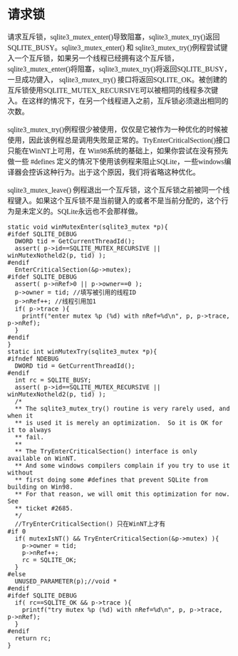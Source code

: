 # 请求锁
<font face="微软雅黑" size="3px">

请求互斥锁，sqlite3_mutex_enter()导致阻塞，sqlite3_mutex_try()返回SQLITE_BUSY。sqlite3_mutex_enter() 和 sqlite3_mutex_try()例程尝试键入一个互斥锁，如果另一个线程已经拥有这个互斥锁，sqlite3_mutex_enter()将阻塞，sqlite3_mutex_try()将返回SQLITE_BUSY，一旦成功键入， sqlite3_mutex_try() 接口将返回SQLITE_OK。被创建的互斥锁使用SQLITE_MUTEX_RECURSIVE可以被相同的线程多次键入。在这样的情况下，在另一个线程进入之前，互斥锁必须退出相同的次数。

sqlite3_mutex_try()例程很少被使用，仅仅是它被作为一种优化的时候被使用，因此该例程总是调用失败是正常的。TryEnterCriticalSection()接口只能在WinNT上可用，在 Win98系统的基础上，如果你尝试在没有预先做一些 #defines 定义的情况下使用该例程来阻止SQLite，一些windows编译器会控诉这种行为。出于这个原因，我们将省略这种优化。

sqlite3_mutex_leave() 例程退出一个互斥锁，这个互斥锁之前被同一个线程键入。如果这个互斥锁不是当前键入的或者不是当前分配的，这个行为是未定义的。SQLite永远也不会那样做。

	static void winMutexEnter(sqlite3_mutex *p){
	#ifdef SQLITE_DEBUG
	  DWORD tid = GetCurrentThreadId();
	  assert( p->id==SQLITE_MUTEX_RECURSIVE || winMutexNotheld2(p, tid) );
	#endif
	  EnterCriticalSection(&p->mutex);
	#ifdef SQLITE_DEBUG
	  assert( p->nRef>0 || p->owner==0 );
	  p->owner = tid; //填写被引用的线程ID
	  p->nRef++; //线程引用加1
	  if( p->trace ){
	    printf("enter mutex %p (%d) with nRef=%d\n", p, p->trace, p->nRef);
	  }
	#endif
	}
	static int winMutexTry(sqlite3_mutex *p){
	#ifndef NDEBUG
	  DWORD tid = GetCurrentThreadId();
	#endif
	  int rc = SQLITE_BUSY;
	  assert( p->id==SQLITE_MUTEX_RECURSIVE || winMutexNotheld2(p, tid) );
	  /*
	  ** The sqlite3_mutex_try() routine is very rarely used, and when it
	  ** is used it is merely an optimization.  So it is OK for it to always
	  ** fail.
	  **
	  ** The TryEnterCriticalSection() interface is only available on WinNT.
	  ** And some windows compilers complain if you try to use it without
	  ** first doing some #defines that prevent SQLite from building on Win98.
	  ** For that reason, we will omit this optimization for now.  See
	  ** ticket #2685.
	  */
	  //TryEnterCriticalSection() 只在WinNT上才有
	#if 0
	  if( mutexIsNT() && TryEnterCriticalSection(&p->mutex) ){
	    p->owner = tid;
	    p->nRef++;
	    rc = SQLITE_OK;
	  }
	#else
	  UNUSED_PARAMETER(p);//void *
	#endif
	#ifdef SQLITE_DEBUG
	  if( rc==SQLITE_OK && p->trace ){
	    printf("try mutex %p (%d) with nRef=%d\n", p, p->trace, p->nRef);
	  }
	#endif
	  return rc;
	}

